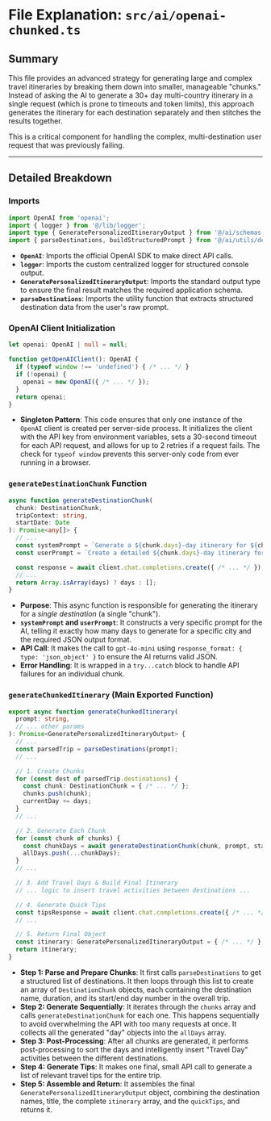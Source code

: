 # File Explanation: `src/ai/openai-chunked.ts`

## Summary

This file provides an advanced strategy for generating large and complex travel itineraries by breaking them down into smaller, manageable "chunks." Instead of asking the AI to generate a 30+ day multi-country itinerary in a single request (which is prone to timeouts and token limits), this approach generates the itinerary for each destination separately and then stitches the results together.

This is a critical component for handling the complex, multi-destination user request that was previously failing.

---

## Detailed Breakdown

### Imports

```typescript
import OpenAI from 'openai';
import { logger } from '@/lib/logger';
import type { GeneratePersonalizedItineraryOutput } from '@/ai/schemas';
import { parseDestinations, buildStructuredPrompt } from '@/ai/utils/destination-parser';
```
- **`OpenAI`**: Imports the official OpenAI SDK to make direct API calls.
- **`logger`**: Imports the custom centralized logger for structured console output.
- **`GeneratePersonalizedItineraryOutput`**: Imports the standard output type to ensure the final result matches the required application schema.
- **`parseDestinations`**: Imports the utility function that extracts structured destination data from the user's raw prompt.

### OpenAI Client Initialization

```typescript
let openai: OpenAI | null = null;

function getOpenAIClient(): OpenAI {
  if (typeof window !== 'undefined') { /* ... */ }
  if (!openai) {
    openai = new OpenAI({ /* ... */ });
  }
  return openai;
}
```
- **Singleton Pattern**: This code ensures that only one instance of the `OpenAI` client is created per server-side process. It initializes the client with the API key from environment variables, sets a 30-second timeout for each API request, and allows for up to 2 retries if a request fails. The check for `typeof window` prevents this server-only code from ever running in a browser.

### `generateDestinationChunk` Function

```typescript
async function generateDestinationChunk(
  chunk: DestinationChunk,
  tripContext: string,
  startDate: Date
): Promise<any[]> {
  // ...
  const systemPrompt = `Generate a ${chunk.days}-day itinerary for ${chunk.destination}. ...`;
  const userPrompt = `Create a detailed ${chunk.days}-day itinerary for ${chunk.destination}. ...`;

  const response = await client.chat.completions.create({ /* ... */ });
  // ...
  return Array.isArray(days) ? days : [];
}
```
- **Purpose**: This async function is responsible for generating the itinerary for a *single destination* (a single "chunk").
- **`systemPrompt` and `userPrompt`**: It constructs a very specific prompt for the AI, telling it exactly how many days to generate for a specific city and the required JSON output format.
- **API Call**: It makes the call to `gpt-4o-mini` using `response_format: { type: 'json_object' }` to ensure the AI returns valid JSON.
- **Error Handling**: It is wrapped in a `try...catch` block to handle API failures for an individual chunk.

### `generateChunkedItinerary` (Main Exported Function)

```typescript
export async function generateChunkedItinerary(
  prompt: string,
  // ... other params
): Promise<GeneratePersonalizedItineraryOutput> {
  // ...
  const parsedTrip = parseDestinations(prompt);
  // ...

  // 1. Create Chunks
  for (const dest of parsedTrip.destinations) {
    const chunk: DestinationChunk = { /* ... */ };
    chunks.push(chunk);
    currentDay += days;
  }
  // ...

  // 2. Generate Each Chunk
  for (const chunk of chunks) {
    const chunkDays = await generateDestinationChunk(chunk, prompt, startDate);
    allDays.push(...chunkDays);
  }
  // ...

  // 3. Add Travel Days & Build Final Itinerary
  // ... logic to insert travel activities between destinations ...

  // 4. Generate Quick Tips
  const tipsResponse = await client.chat.completions.create({ /* ... */ });
  // ...

  // 5. Return Final Object
  const itinerary: GeneratePersonalizedItineraryOutput = { /* ... */ };
  return itinerary;
}
```
- **Step 1: Parse and Prepare Chunks**: It first calls `parseDestinations` to get a structured list of destinations. It then loops through this list to create an array of `DestinationChunk` objects, each containing the destination name, duration, and its start/end day number in the overall trip.
- **Step 2: Generate Sequentially**: It iterates through the `chunks` array and calls `generateDestinationChunk` for each one. This happens sequentially to avoid overwhelming the API with too many requests at once. It collects all the generated "day" objects into the `allDays` array.
- **Step 3: Post-Processing**: After all chunks are generated, it performs post-processing to sort the days and intelligently insert "Travel Day" activities between the different destinations.
- **Step 4: Generate Tips**: It makes one final, small API call to generate a list of relevant travel tips for the entire trip.
- **Step 5: Assemble and Return**: It assembles the final `GeneratePersonalizedItineraryOutput` object, combining the destination names, title, the complete `itinerary` array, and the `quickTips`, and returns it.